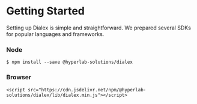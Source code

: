 # Getting Started

Setting up Dialex is simple and straightforward. We prepared several SDKs for popular languages and frameworks.

### Node

```
$ npm install --save @hyperlab-solutions/dialex
```

### **Browser**

`<script src="https://cdn.jsdelivr.net/npm/@hyperlab-solutions/dialex/lib/dialex.min.js"></script>`



